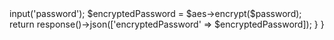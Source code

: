 <?php

namespace App\Http\Controllers;

use Illuminate\Http\Request;

class AesController extends Controller
{
    private static $method = 'AES-256-CBC';
    private static $key = 'secret key';

    public function encrypt($plaintext) {
        $ivlen = openssl_cipher_iv_length($this::$method);
        $iv = openssl_random_pseudo_bytes($ivlen);
        $ciphertext = openssl_encrypt($plaintext, $this::$method, $this::$key, OPENSSL_RAW_DATA, $iv);
        return base64_encode($iv . $ciphertext);
    }

    public function decrypt($ciphertext) {
        $ciphertext = base64_decode($ciphertext);
        $ivlen = openssl_cipher_iv_length($this::$method);
        $iv = substr($ciphertext, 0, $ivlen);
        $ciphertext = substr($ciphertext, $ivlen);
        $plaintext = openssl_decrypt($ciphertext, $this::$method, $this::$key, OPENSSL_RAW_DATA, $iv);
        return $plaintext;
    }
}

API

<?php

namespace App\Http\Controllers;

use Illuminate\Http\Request;
use App\Http\Controllers\AesController;

class EncryptController extends Controller
{
    public function encryptPassword(Request $request)
    {
        $aes = new AesController();
        $password = $request->input('password');
        $encryptedPassword = $aes->encrypt($password);
        return response()->json(['encryptedPassword' => $encryptedPassword]);
    }
}



